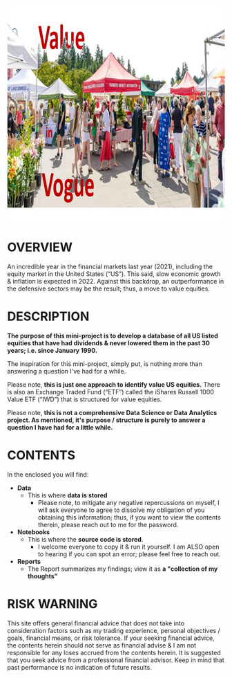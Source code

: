 <p align="center">
  <img width="850" height="500" src="https://github.com/sobcza11/Value_in_Vogue/blob/main/_other/v_in_v.jpg">
</p>


# OVERVIEW
An incredible year in the financial markets last year (2021), including the equity market in the United States (“US”). This said, slow economic growth & inflation is expected in 2022. Against this backdrop, an outperformance in the defensive sectors may be the result; thus, a move to value equities. 

# DESCRIPTION
**The purpose of this mini-project is to develop a database of all US listed equities that have had dividends & never lowered them in the past 30 years; i.e. since January 1990.** 

The inspiration for this mini-project, simply put, is nothing more than answering a question I've had for a while. 

Please note, **this is just one approach to identify value US equities.** There is also an Exchange Traded Fund (“ETF”) called the iShares Russell 1000 Value ETF (“IWD”) that is structured for value equities. 

Please note, **this is not a comprehensive Data Science or Data Analytics project. As mentioned, it's purpose / structure is purely to answer a question I have had for a little while.**

# CONTENTS
In the enclosed you will find:
   * **Data**
     * This is where **data is stored**
        * Please note, to mitigate any negative repercussions on myself, I will ask everyone to agree to dissolve my obligation of you obtaining this information; thus, if you want to view the contents therein, please reach out to me for the password.
   * **Notebooks**
     * This is where the **source code is stored**.
        * I welcome everyone to copy it & run it yourself. I am ALSO open to hearing if you can spot an error; please feel free to reach out.
   * **Reports**
     * The Report summarizes my findings; view it as **a "collection of my thoughts"**

# RISK WARNING
This site offers general financial advice that does not take into consideration factors such as my trading experience, personal objectives / goals, financial means, or risk tolerance. If your seeking financial advice, the contents herein should not serve as financial advise & I am not responsible for any loses accrued from the contents herein. It is suggested that you seek advice from a professional financial advisor. Keep in mind that past performance is no indication of future results.

